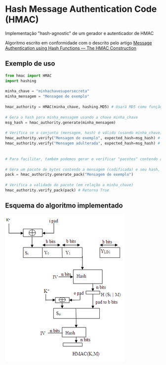 # Hash Message Authentication Code (HMAC)
Implementação "hash-agnostic" de um gerador e autenticador de HMAC

Algoritmo escrito em conformidade com o descrito pelo artigo [Message Authentication using Hash Functions — The
HMAC Construction](https://cseweb.ucsd.edu//~mihir/papers/hmac-cb.pdf)

## Exemplo de uso

```python
from hmac import HMAC
import hashing

minha_chave = "minhachavesupersecreta"
minha_mensagem = "Mensagem de exemplo"

hmac_authority = HMAC(minha_chave, hashing.MD5) # Usará MD5 como função de hashing

# Gera o hash para minha_mensagem usando a chave minha_chave
msg_hash = hmac_authority.generate(minha_mensagem)

# Verifica se o conjunto (mensagem, hash) é válido (usando minha_chave)
hmac_authority.verify("Mensagem de exemplo", expected_hash=msg_hash) # Retorna True
hmac_authority.verify("Mensagem adulterada", expected_hash=msg_hash) # Retorna False


# Para facilitar, também podemos gerar e verificar "pacotes" contendo a mensagem e seu hash

# Gera um pacote de bytes contendo a mensagem (codificada) e seu hash, separados por um byte nulo (0x00)
pack = hmac_authority.generate_pack("Mensagem de exemplo")

# Verifica a validade do pacote (em relação a minha_chave)
hmac_authority.verify_pack(pack) # Retorna True
```

## Esquema do algoritmo implementado

![Esquema HMAC](https://raw.githubusercontent.com/nickolascarlos/hmac/main/images/esquema_hmac.jpeg)